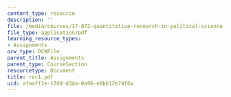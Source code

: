 ```yaml
---
content_type: resource
description: ''
file: /media/courses/17-872-quantitative-research-in-political-science-and-public-policy-spring-2004/afaaff1e17d8d3da0a96e8b612e74f6a_rec1.pdf
file_type: application/pdf
learning_resource_types:
- Assignments
ocw_type: OCWFile
parent_title: Assignments
parent_type: CourseSection
resourcetype: Document
title: rec1.pdf
uid: afaaff1e-17d8-d3da-0a96-e8b612e74f6a
---
```

